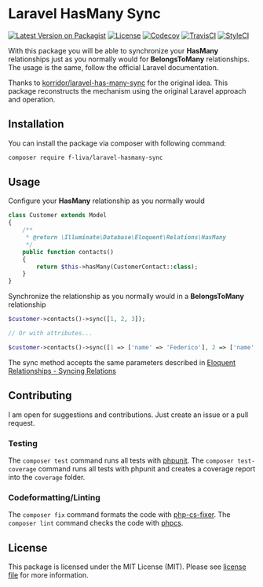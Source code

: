 # Laravel HasMany Sync

[![Latest Version on Packagist](https://img.shields.io/packagist/v/fliva/laravel-hasmany-sync?style=flat-square)](https://packagist.org/packages/fliva/laravel-hasmany-sync)
[![License](https://img.shields.io/packagist/l/f-liva/laravel-hasmany-sync?style=flat-square)](license.md)
[![Codecov](https://img.shields.io/codecov/c/github/f-liva/laravel-hasmany-sync?style=flat-square)](https://codecov.io/gh/f-liva/laravel-hasmany-sync)
[![TravisCI](https://img.shields.io/travis/f-liva/laravel-hasmany-sync?style=flat-square)](https://travis-ci.org/f-liva/laravel-hasmany-sync)
[![StyleCI](https://styleci.io/repos/202400425/shield)](https://styleci.io/repos/202400425)

With this package you will be able to synchronize your **HasMany** relationships just as you normally would for **BelongsToMany** relationships. The usage is the same, follow the official Laravel documentation.

Thanks to [korridor/laravel-has-many-sync](https://github.com/korridor/laravel-has-many-sync) for the original idea. This package reconstructs the mechanism using the original Laravel approach and operation.

## Installation

You can install the package via composer with following command:

```bash
composer require f-liva/laravel-hasmany-sync
```
## Usage

Configure your **HasMany** relationship as you normally would

```php
class Customer extends Model
{
    /**
     * @return \Illuminate\Database\Eloquent\Relations\HasMany
     */
    public function contacts()
    {
        return $this->hasMany(CustomerContact::class);
    }
}
```

Synchronize the relationship as you normally would in a **BelongsToMany** relationship

```php
$customer->contacts()->sync([1, 2, 3]);

// Or with attributes...

$customer->contacts()->sync([1 => ['name' => 'Federico'], 2 => ['name' => 'Cinzia'], 3]);
```

The sync method accepts the same parameters described in [Eloquent Relationships - Syncing Relations](https://laravel.com/docs/9.x/eloquent-relationships#syncing-associations)

## Contributing

I am open for suggestions and contributions. Just create an issue or a pull request.

### Testing

The `composer test` command runs all tests with [phpunit](https://phpunit.de/).
The `composer test-coverage` command runs all tests with phpunit and creates a coverage report into the `coverage` folder.

### Codeformatting/Linting

The `composer fix` command formats the code with [php-cs-fixer](https://github.com/FriendsOfPHP/PHP-CS-Fixer).
The `composer lint` command checks the code with [phpcs](https://github.com/squizlabs/PHP_CodeSniffer).

## License

This package is licensed under the MIT License (MIT). Please see [license file](license.md) for more information.

